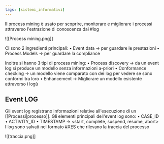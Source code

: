 ```yaml
---
tags: [sistemi_informativi]
---
```

Il process mining è usato per scoprire, monitorare e migliorare i processi attraverso l'estrazione di conoscenza dai #log

![[Process mining.png]]

Ci sono 2 ingredienti principali:
	• Event data -> per guardare le prestazioni
	• Process Models -> per guardare la compliance

Inoltre si hanno 3 tipi di process mining:
	• Process discovery -> da un event log si produce un modello senza informazioni a-priori
	• Conformance checking -> un modello viene comparato con dei log per vedere se sono conformi tra loro
	• Enhancement -> Migliorare un modello esistente attraverso i logù

## Event LOG

Gli event log registrano informazioni relative all'esecuzione di un [[Processi|processo]].
Gli elementi principali dell'event log sono:
	• CASE_ID
	• ACTIVITY_ID
	• TIMESTAMP -> <start, complete, suspend, resume, abort>
I log sono salvati nel formato #XES che rilevano la traccia del processo

![[traccia.png]]